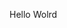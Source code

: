Hello Wolrd



































































































































































































































































































































































































































































































































































































































































































































































































































































































































































































































































































































































































































































































































































































































































































































































































































































































































































































































































































































































































































































































































































































































































































































































































































































































































































































































































































































































































































































































































































































































































































































































































































































































































































































































































































































































































































































































































































































































































































































































































































































































































































































































































































































































































































































































































































































































































































































































































































































































































































































































































































































































































































































































